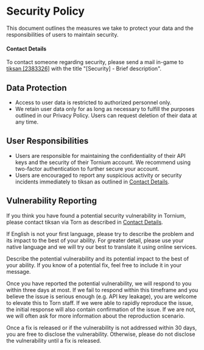 # Security Policy
This document outlines the measures we take to protect your data and the responsibilities of users to maintain security.

#### Contact Details
To contact someone regarding security, please send a mail in-game to [tiksan \[2383326\]](https://torn.com/profiles.php?XID=2383326) with the title "\[Security\] - Brief description".

## Data Protection
- Access to user data is restricted to authorized personnel only.
- We retain user data only for as long as necessary to fulfill the purposes outlined in our Privacy Policy. Users can request deletion of their data at any time.

## User Responsibilities
- Users are responsible for maintaining the confidentiality of their API keys and the security of their Tornium account. We recommend using two-factor authentication to further secure your account.
- Users are encouraged to report any suspicious activity or security incidents immediately to tiksan as outlined in [Contact Details](#contact-details).

## Vulnerability Reporting
If you think you have found a potential security vulnerability in Tornium, please contact tiksan via Torn as described in [Contact Details](#contact-details).

If English is not your first language, please try to describe the problem and its impact to the best of your ability. For greater detail, please use your native language and we will try our best to translate it using online services.

Describe the potential vulnerability and its potential impact to the best of your ability. If you know of a potential fix, feel free to include it in your message.

Once you have reported the potential vulnerability, we will respond to you within three days at most. If we fail to respond within this timeframe and you believe the issue is serious enough (e.g. API key leakage), you are welcome to elevate this to Torn staff. If we were able to rapidly reproduce the issue, the initial response will also contain confirmation of the issue. If we are not, we will often ask for more information about the reproduction scenario.

Once a fix is released or if the vulnerability is not addressed within 30 days, you are free to disclose the vulnerability. Otherwise, please do not disclose the vulnerability until a fix is released.

